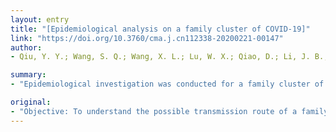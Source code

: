 ```yaml
---
layout: entry
title: "[Epidemiological analysis on a family cluster of COVID-19]"
link: "https://doi.org/10.3760/cma.j.cn112338-20200221-00147"
author:
- Qiu, Y. Y.; Wang, S. Q.; Wang, X. L.; Lu, W. X.; Qiao, D.; Li, J. B.; Gu, Y. Y.; Zeng, Y.; Chen, Y.; Bai, W. Z.; Xu, B. L.; Han, T. W.

summary:
- "Epidemiological investigation was conducted for a family cluster of COVID-19 in Zhengzhou. Two primary cases, which occurred on 31 January and 1 February, 2020, had a common exposure history in Wuhan. Five secondary cases had onsets earlier than or on the same day as the primary cases. The home isolation in the early phase of the epidemic might lead to the risk of family cluster."

original:
- "Objective: To understand the possible transmission route of a family cluster of COVID-19 in Zhengzhou and the potential infectivity of COVID-19 in incubation period, and provide scientific evidence for the timely control of infectious source and curb the spread of the epidemic. Methods: Epidemiological investigation was conducted for a family cluster of COVID-19 (8 cases) with descriptive epidemiological method, and respiratory tract samples of the cases were collected for the nucleic acid detection of 2019-nCoV by RT-PCR. Results: Two primary cases, which occurred on 31 January and 1 February, 2020, respectively, had a common exposure history in Wuhan. The other six family members had onsets on 30 January, 31 January, 1 February (three cases) and 3 February, 2020. Conclusions: In this family cluster of COVID-19, six family members were infected through common family exposure to the 2 primary cases. Five secondary cases had onsets earlier than or on the same day as the primary cases, indicating that COVID-19 is contagious in incubation period, and the home isolation in the early phase of the epidemic might lead to the risk of family cluster of COVID-19."
---
```


